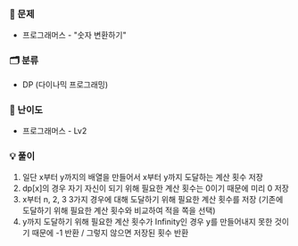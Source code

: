 ### 📄 문제

- 프로그래머스 - "숫자 변환하기"

### 🗂️ 분류

- DP (다이나믹 프로그래밍)

### 🔧 난이도

- 프로그래머스 - Lv2

### 💡 풀이

1. 일단 x부터 y까지의 배열을 만들어서 x부터 y까지 도달하는 계산 횟수 저장
2. dp[x]의 경우 자기 자신이 되기 위해 필요한 계산 횟수는 0이기 때문에 미리 0 저장
3. x부터 n, 2, 3 3가지 경우에 대해 도달하기 위해 필요한 계산 횟수를 저장 (기존에 도달하기 위해 필요한 계산 횟수와 비교하여 적을 쪽을 선택)
4. y까지 도달하기 위해 필요한 계산 횟수가 Infinity인 경우 y를 만들어내지 못한 것이기 때문에 -1 반환 / 그렇지 않으면 저장된 횟수 반환

